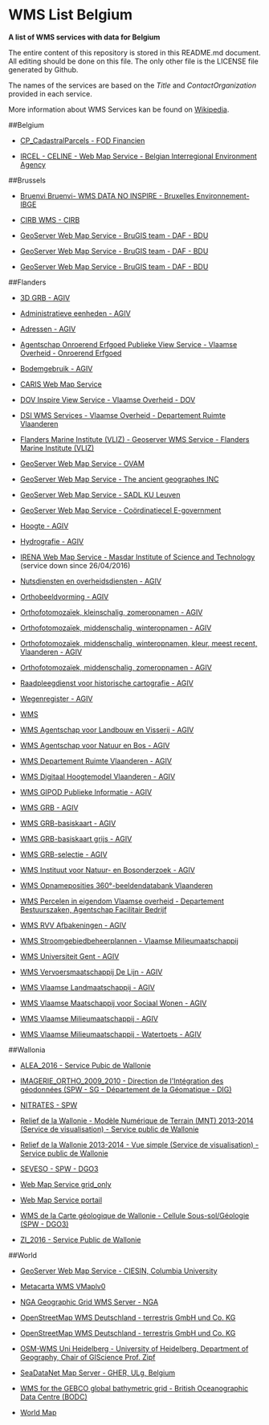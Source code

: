 # WMS List Belgium
**A list of WMS services with data for Belgium**

The entire content of this repository is stored in this README.md document. All editing should be done on this file. The only other file is the LICENSE file generated by Github.

The names of the services are based on the *Title* and *ContactOrganization* provided in each service.

More information about WMS Services kan be found on [Wikipedia](https://en.wikipedia.org/wiki/Web_Map_Service).



##Belgium

* [CP_CadastralParcels - FOD Financien](http://ccff02.minfin.fgov.be/cadgisWMS/CP_CadastralParcels/MapServer/WMSServer)

* [IRCEL - CELINE - Web Map Service - Belgian Interregional Environment Agency](http://geo.irceline.be/wms)



##Brussels

* [Bruenvi Bruenvi- WMS DATA NO INSPIRE - Bruxelles Environnement-IBGE](http://wms.ibgebim.be/ibgewms)

* [CIRB WMS - CIRB](http://geoserver.gis.irisnet.be/urbis/wms)

* [GeoServer Web Map Service - BruGIS team - DAF - BDU](http://ws.brugis.irisnet.be/geoserver/INSPIRENL/ows)

* [GeoServer Web Map Service - BruGIS team - DAF - BDU](http://ws.brugis.irisnet.be/geoserver/INSPIREEN/ows)

* [GeoServer Web Map Service - BruGIS team - DAF - BDU](http://ws.brugis.irisnet.be/geoserver/INSPIREFR/ows)



##Flanders

* [3D GRB - AGIV](http://geoservices.informatievlaanderen.be/raadpleegdiensten/3DGRB/wms)

* [Administratieve eenheden - AGIV](http://geo.agiv.be/inspire/wms/Administratieve_Eenheden)

* [Adressen - AGIV](http://geo.agiv.be/inspire/wms/adressen)

* [Agentschap Onroerend Erfgoed Publieke View Service - Vlaamse Overheid - Onroerend Erfgoed](https://geo.onroerenderfgoed.be/geoserver/ows)

* [Bodemgebruik - AGIV](http://wms.agiv.be/inspire/wms/bodemgebruik)

* [CARIS Web Map Service](http://bathy.agentschapmdk.be/spatialfusionserver/services/ows/wms/WMS_ENC)

* [DOV Inspire View Service - Vlaamse Overheid - DOV](http://www.dov.vlaanderen.be/geoserver/wms)

* [DSI WMS Services - Vlaamse Overheid - Departement Ruimte Vlaanderen](https://ro.ruimtevlaanderen.be/drodsi-geoserver/wms)

* [Flanders Marine Institute (VLIZ) - Geoserver WMS Service - Flanders Marine Institute (VLIZ)](http://geo.vliz.be/geoserver/Emodnet/ows)

* [GeoServer Web Map Service - OVAM](http://services.ovam.be/geoserver/wms)

* [GeoServer Web Map Service - The ancient geographes INC](https://www.mercator.vlaanderen.be/raadpleegdienstenmercatorpubliek/wms)

* [GeoServer Web Map Service - SADL KU Leuven](http://www.ruimtemonitor.be/geoserver/wms)

* [GeoServer Web Map Service - Coördinatiecel E-government](http://ogc.magdageo.vlaanderen.be/magdageo/wms)

* [Hoogte - AGIV](http://geo.agiv.be/inspire/wms/Hoogte)

* [Hydrografie - AGIV](http://geo.agiv.be/inspire/wms/hydrografie)

* [IRENA Web Map Service - Masdar Institute of Science and Technology](http://irena.masdar.ac.ae:8080/geoserver/belgium/ows) (service down since 26/04/2016)

* [Nutsdiensten en overheidsdiensten - AGIV](http://geo.agiv.be/inspire/wms/Nutsdiensten_en_Overheidsdiensten)

* [Orthobeeldvorming - AGIV](http://wms.agiv.be/inspire/wms/orthobeeldvorming)

* [Orthofotomozaïek, kleinschalig, zomeropnamen - AGIV](http://geoservices.informatievlaanderen.be/raadpleegdiensten/okz/wms)

* [Orthofotomozaïek, middenschalig, winteropnamen - AGIV](http://geoservices.informatievlaanderen.be/raadpleegdiensten/omw/wms)

* [Orthofotomozaïek, middenschalig, winteropnamen, kleur, meest recent, Vlaanderen - AGIV](http://geoservices.informatievlaanderen.be/raadpleegdiensten/omwrgbmrvl/wms)

* [Orthofotomozaïek, middenschalig, zomeropnamen - AGIV](http://geoservices.informatievlaanderen.be/raadpleegdiensten/omz/wms)

* [Raadpleegdienst voor historische cartografie - AGIV](http://geoservices.informatievlaanderen.be/raadpleegdiensten/histcart/wms)

* [Wegenregister - AGIV](http://geo.agiv.be/ogc/wms/wegenregister)

* [WMS](http://geo.vlaamsbrabant.be:8888/TrageWegen/MapServer/WMSServer?)

* [WMS Agentschap voor Landbouw en Visserij - AGIV](http://geo.agiv.be/ogc/wms/product/ALV)

* [WMS Agentschap voor Natuur en Bos - AGIV](http://geo.agiv.be/ogc/wms/product/ANB)

* [WMS Departement Ruimte Vlaanderen - AGIV](http://geo.agiv.be/ogc/wms/product/DeptRWO)

* [WMS Digitaal Hoogtemodel Vlaanderen - AGIV](http://geo.agiv.be/ogc/wms/product/DHMV)

* [WMS GIPOD Publieke Informatie - AGIV](http://geo.agiv.be/ogc/wms/gipodpubliek)

* [WMS GRB - AGIV](http://geoservices.informatievlaanderen.be/raadpleegdiensten/GRB/wms)

* [WMS GRB-basiskaart - AGIV](http://geoservices.informatievlaanderen.be/raadpleegdiensten/GRB-basiskaart/wms)

* [WMS GRB-basiskaart grijs - AGIV](http://geoservices.informatievlaanderen.be/raadpleegdiensten/GRB-basiskaart-grijs/wms)

* [WMS GRB-selectie - AGIV](http://geoservices.informatievlaanderen.be/raadpleegdiensten/GRB-selectie/wms)

* [WMS Instituut voor Natuur- en Bosonderzoek - AGIV](http://geo.agiv.be/ogc/wms/product/INBO)

* [WMS Opnameposities 360°-beeldendatabank Vlaanderen](https://viewer.image-v.be/MM_Opnameposities)

* [WMS Percelen in eigendom Vlaamse overheid - Departement Bestuurszaken, Agentschap Facilitair Bedrijf ](http://bzgis.vlaanderen.be/ArcGIS/services/DBZ/Vastgoed_Percelen_Vlaamse_overheid/MapServer/WMSServer)

* [WMS RVV Afbakeningen - AGIV](http://geo.agiv.be/ogc/wms/product/RVVAfbak)

* [WMS Stroomgebiedbeheerplannen - Vlaamse Milieumaatschappij](http://geoserver.vmm.be/geoserver/HDGIS/wms)

* [WMS Universiteit Gent - AGIV](http://geo.agiv.be/ogc/wms/product/UGent)

* [WMS Vervoersmaatschappij De Lijn - AGIV](http://geo.agiv.be/ogc/wms/product/DeLijn)

* [WMS Vlaamse Landmaatschappij - AGIV](http://geo.agiv.be/ogc/wms/product/VLM)

* [WMS Vlaamse Maatschappij voor Sociaal Wonen - AGIV](http://geo.agiv.be/ogc/wms/product/VMSW)

* [WMS Vlaamse Milieumaatschappij - AGIV](http://geo.agiv.be/ogc/wms/product/VMM)

* [WMS Vlaamse Milieumaatschappij - Watertoets - AGIV](http://geo.agiv.be/ogc/wms/product/VMMWatertoets)



##Wallonia

* [ALEA_2016 - Service Pubic de Wallonie](http://geoservices.wallonie.be/arcgis/services/EAU/ALEA_2016/MapServer/WMSServer)

* [IMAGERIE_ORTHO_2009_2010 - Direction de l'Intégration des géodonnées (SPW - SG - Département de la Géomatique - DIG)](http://geoservices.wallonie.be/arcgis/services/IMAGERIE/ORTHO_2009_2010/MapServer/WMSServer)

* [NITRATES - SPW](http://geoservices.wallonie.be/arcgis/services/EAU/NITRATES/MapServer/WMSServer)

* [Relief de la Wallonie - Modèle Numérique de Terrain (MNT) 2013-2014 (Service de visualisation) - Service public de Wallonie](http://geoservices.wallonie.be/arcgis/services/RELIEF/WALLONIE_MNT_2013_2014/MapServer/WMSServer)

* [Relief de la Wallonie 2013-2014 - Vue simple (Service de visualisation) - Service public de Wallonie](http://geoservices.wallonie.be/arcgis/services/RELIEF/WALLONIE_2013_2014_VUE_SIMPLE/MapServer/WMSServer)

* [SEVESO - SPW - DGO3](http://geoservices.wallonie.be/arcgis/services/INDUSTRIES_SERVICES/SEVESO/MapServer/WMSServer)

* [Web Map Service grid_only](http://cartopro1.wallonie.be/WMS/com.esri.wms.Esrimap/grid_only)

* [Web Map Service portail](http://cartopro1.wallonie.be/WMS/com.esri.wms.Esrimap/portail)

* [WMS de la Carte géologique de Wallonie - Cellule Sous-sol/Géologie (SPW - DGO3)](http://geoservices.wallonie.be/arcgis/services/SOL_SOUS_SOL/CARTE_GEOLOGIQUE_SIMPLE/MapServer/WMSServer)

* [ZI_2016 - Service Public de Wallonie](http://geoservices.wallonie.be/arcgis/services/EAU/ZI_2016/MapServer/WMSServer)



##World

* [GeoServer Web Map Service - CIESIN, Columbia University](https://sedac.ciesin.columbia.edu/geoserver/wms)

* [Metacarta WMS VMaplv0](http://vmap0.tiles.osgeo.org/wms/vmap0)

* [NGA Geographic Grid WMS Server - NGA](http://geonames.nga.mil/grids/request.asp)

* [OpenStreetMap WMS Deutschland - terrestris GmbH und Co. KG](http://ows.terrestris.de/osm-gray/service)

* [OpenStreetMap WMS Deutschland - terrestris GmbH und Co. KG](http://ows.terrestris.de/osm/service)

* [OSM-WMS Uni Heidelberg - University of Heidelberg, Department of Geography, Chair of GIScience Prof. Zipf](http://129.206.228.72/cached/hillshade)

* [SeaDataNet Map Server - GHER, ULg, Belgium](http://gher-diva.phys.ulg.ac.be/web-vis/Python/web/wms)

* [WMS for the GEBCO global bathymetric grid - British Oceanographic Data Centre (BODC)](http://www.gebco.net/data_and_products/gebco_web_services/web_map_service/mapserv)

* [World Map](http://www2.demis.nl/worldmap/wms.asp)